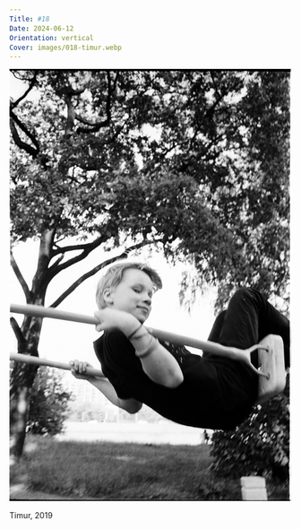 ```yaml
---
Title: #18
Date: 2024-06-12
Orientation: vertical
Cover: images/018-timur.webp
---
```


![Timur, 2019](images/018-timur@2x.webp)

Timur, 2019
